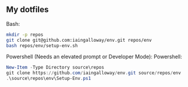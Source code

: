 My dotfiles
---

Bash:
```bash
mkdir -p repos
git clone git@github.com:iaingalloway/env.git repos/env
bash repos/env/setup-env.sh
```

Powershell (Needs an elevated prompt or Developer Mode):
Powershell:
```powershell
New-Item -Type Directory source\repos
git clone https://github.com/iaingalloway/env.git source/repos/env
.\source\repos\env\Setup-Env.ps1
```
